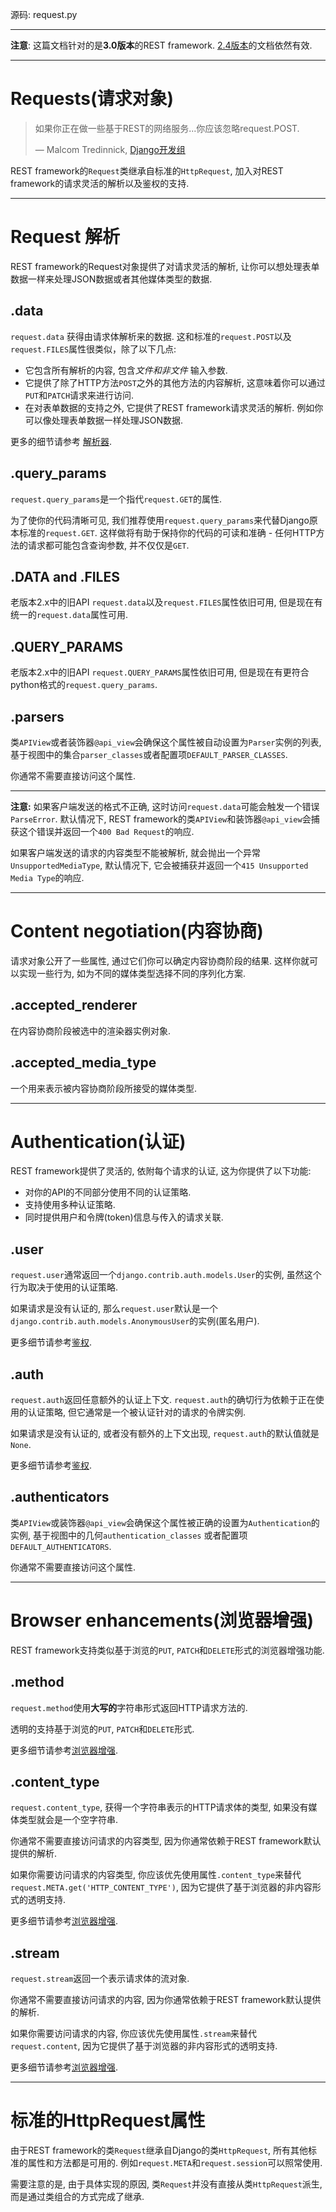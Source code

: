 源码: request.py

---

**注意**: 这篇文档针对的是**3.0版本**的REST framework. [2.4版本](http://tomchristie.github.io/rest-framework-2-docs/)的文档依然有效.

---

# Requests(请求对象)

> 如果你正在做一些基于REST的网络服务...你应该忽略request.POST.
>
> &mdash; Malcom Tredinnick, [Django开发组][cite]

REST framework的`Request`类继承自标准的`HttpRequest`, 加入对REST framework的请求灵活的解析以及鉴权的支持.


---

# Request 解析

REST framework的Request对象提供了对请求灵活的解析, 让你可以想处理表单数据一样来处理JSON数据或者其他媒体类型的数据.

## .data

`request.data` 获得由请求体解析来的数据.  这和标准的`request.POST`以及`request.FILES`属性很类似，除了以下几点:

* 它包含所有解析的内容, 包含*文件和非文件* 输入参数.
* 它提供了除了HTTP方法`POST`之外的其他方法的内容解析, 这意味着你可以通过`PUT`和`PATCH`请求来进行访问.
* 在对表单数据的支持之外, 它提供了REST framework请求灵活的解析.  例如你可以像处理表单数据一样处理JSON数据.

更多的细节请参考 [解析器][parsers documentation].

## .query_params

`request.query_params`是一个指代`request.GET`的属性.

为了使你的代码清晰可见, 我们推荐使用`request.query_params`来代替Django原本标准的`request.GET`. 这样做将有助于保持你的代码的可读和准确 - 任何HTTP方法的请求都可能包含查询参数, 并不仅仅是`GET`.

## .DATA and .FILES

老版本2.x中的旧API `request.data`以及`request.FILES`属性依旧可用, 但是现在有统一的`request.data`属性可用.

## .QUERY_PARAMS

老版本2.x中的旧API `request.QUERY_PARAMS`属性依旧可用, 但是现在有更符合python格式的`request.query_params`.

## .parsers

类`APIView`或者装饰器`@api_view`会确保这个属性被自动设置为`Parser`实例的列表, 基于视图中的集合`parser_classes`或者配置项`DEFAULT_PARSER_CLASSES`.

你通常不需要直接访问这个属性.

---

**注意:** 如果客户端发送的格式不正确, 这时访问`request.data`可能会触发一个错误`ParseError`.  默认情况下, REST framework的类`APIView`和装饰器`@api_view`会捕获这个错误并返回一个`400 Bad Request`的响应.

如果客户端发送的请求的内容类型不能被解析, 就会抛出一个异常`UnsupportedMediaType`, 默认情况下, 它会被捕获并返回一个`415 Unsupported Media Type`的响应.

---

# Content negotiation(内容协商)

请求对象公开了一些属性, 通过它们你可以确定内容协商阶段的结果. 这样你就可以实现一些行为, 如为不同的媒体类型选择不同的序列化方案.

## .accepted_renderer

在内容协商阶段被选中的渲染器实例对象.

## .accepted_media_type

一个用来表示被内容协商阶段所接受的媒体类型.

---

# Authentication(认证)

REST framework提供了灵活的, 依附每个请求的认证, 这为你提供了以下功能: 

* 对你的API的不同部分使用不同的认证策略.
* 支持使用多种认证策略.
* 同时提供用户和令牌(token)信息与传入的请求关联.

## .user

`request.user`通常返回一个`django.contrib.auth.models.User`的实例, 虽然这个行为取决于使用的认证策略.

如果请求是没有认证的, 那么`request.user`默认是一个`django.contrib.auth.models.AnonymousUser`的实例(匿名用户).

更多细节请参考[鉴权][authentication documentation].

## .auth

`request.auth`返回任意额外的认证上下文.  `request.auth`的确切行为依赖于正在使用的认证策略, 但它通常是一个被认证针对的请求的令牌实例.

如果请求是没有认证的, 或者没有额外的上下文出现, `request.auth`的默认值就是`None`.

更多细节请参考[鉴权][authentication documentation].

## .authenticators

类`APIView`或装饰器`@api_view`会确保这个属性被正确的设置为`Authentication`的实例, 基于视图中的几何`authentication_classes` 或者配置项`DEFAULT_AUTHENTICATORS`.

你通常不需要直接访问这个属性.

---

# Browser enhancements(浏览器增强)

REST framework支持类似基于浏览的`PUT`, `PATCH`和`DELETE`形式的浏览器增强功能.

## .method

`request.method`使用**大写的**字符串形式返回HTTP请求方法的.

透明的支持基于浏览的`PUT`, `PATCH`和`DELETE`形式.

更多细节请参考[浏览器增强][browser enhancements documentation].

## .content_type

`request.content_type`, 获得一个字符串表示的HTTP请求体的类型, 如果没有媒体类型就会是一个空字符串.

你通常不需要直接访问请求的内容类型, 因为你通常依赖于REST framework默认提供的解析.

如果你需要访问请求的内容类型, 你应该优先使用属性`.content_type`来替代`request.META.get('HTTP_CONTENT_TYPE')`, 因为它提供了基于浏览器的非内容形式的透明支持.

更多细节请参考[浏览器增强][browser enhancements documentation].

## .stream

`request.stream`返回一个表示请求体的流对象.

你通常不需要直接访问请求的内容, 因为你通常依赖于REST framework默认提供的解析.

如果你需要访问请求的内容, 你应该优先使用属性`.stream`来替代`request.content`, 因为它提供了基于浏览器的非内容形式的透明支持.

更多细节请参考[浏览器增强][browser enhancements documentation].

---

# 标准的HttpRequest属性

由于REST framework的类`Request`继承自Django的类`HttpRequest`, 所有其他标准的属性和方法都是可用的. 例如`request.META`和`request.session`可以照常使用.

需要注意的是, 由于具体实现的原因, 类`Request`并没有直接从类`HttpRequest`派生, 而是通过类组合的方式完成了继承.


[cite]: https://groups.google.com/d/topic/django-developers/dxI4qVzrBY4/discussion
[parsers documentation]: parsers.md
[authentication documentation]: authentication.md
[browser enhancements documentation]: ../topics/browser-enhancements.md
